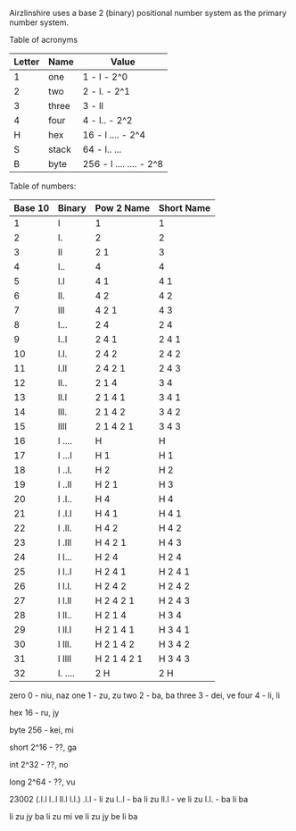 Airzlinshire uses a base 2 (binary) positional number system as the primary number system.


Table of acronyms

| Letter | Name  | Value                   |
| ------ | ----- | ----------------------- |
| 1      | one   | 1 - l - 2^0             |
| 2      | two   | 2 - l. - 2^1            |
| 3      | three | 3 - ll                  |
| 4      | four  | 4 - l.. - 2^2           |
| H      | hex   | 16 - l .... - 2^4       |
| S      | stack | 64 - l.. ...            |
| B      | byte  | 256 - l .... .... - 2^8 |

Table of numbers:

| Base 10 | Binary  | Pow 2 Name  | Short Name |
| ------- | ------- | ----------- | ---------- |
| 1       | l       | 1           | 1          |
| 2       | l.      | 2           | 2          |
| 3       | ll      | 2 1         | 3          |
| 4       | l..     | 4           | 4          |
| 5       | l.l     | 4 1         | 4 1        |
| 6       | ll.     | 4 2         | 4 2        |
| 7       | lll     | 4 2 1       | 4 3        |
| 8       | l...    | 2 4         | 2 4        |
| 9       | l..l    | 2 4 1       | 2 4 1      |
| 10      | l.l.    | 2 4 2       | 2 4 2      |
| 11      | l.ll    | 2 4 2 1     | 2 4 3      |
| 12      | ll..    | 2 1 4       | 3 4        |
| 13      | ll.l    | 2 1 4 1     | 3 4 1      |
| 14      | lll.    | 2 1 4 2     | 3 4 2      |
| 15      | llll    | 2 1 4 2 1   | 3 4 3      |
| 16      | l ....  | H           | H          |
| 17      | l ...l  | H 1         | H 1        |
| 18      | l ..l.  | H 2         | H 2        |
| 19      | l ..ll  | H 2 1       | H 3        |
| 20      | l .l..  | H 4         | H 4        |
| 21      | l .l.l  | H 4 1       | H 4 1      |
| 22      | l .ll.  | H 4 2       | H 4 2      |
| 23      | l .lll  | H 4 2 1     | H 4 3      |
| 24      | l l...  | H 2 4       | H 2 4      |
| 25      | l l..l  | H 2 4 1     | H 2 4 1    |
| 26      | l l.l.  | H 2 4 2     | H 2 4 2    |
| 27      | l l.ll  | H 2 4 2 1   | H 2 4 3    |
| 28      | l ll..  | H 2 1 4     | H 3 4      |
| 29      | l ll.l  | H 2 1 4 1   | H 3 4 1    |
| 30      | l lll.  | H 2 1 4 2   | H 3 4 2    |
| 31      | l llll  | H 2 1 4 2 1 | H 3 4 3    |
| 32      | l. .... | 2 H         | 2 H        |


zero 0 - niu, naz
one 1 - zu, zu
two 2 - ba, ba
three 3 - dei, ve
four 4 - li, li

hex 16 - ru, jy

byte 256 - kei, mi

short 2^16 - ??, ga

int 2^32 - ??, no

long 2^64 - ??, vu

23002 (.l.l l..l ll.l l.l.)
.l.l - li zu
l..l - ba li zu
ll.l - ve li zu
l.l. - ba li ba

li zu jy ba li zu mi ve li zu jy be li ba